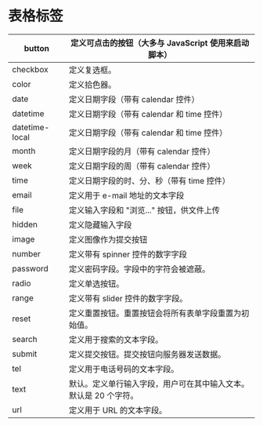 # 表格标签

| button         | 定义可点击的按钮（大多与 JavaScript 使用来启动脚本）         |
| -------------- | ------------------------------------------------------------ |
| checkbox       | 定义复选框。                                                 |
| color          | 定义拾色器。                                                 |
| date           | 定义日期字段（带有 calendar 控件）                           |
| datetime       | 定义日期字段（带有 calendar 和 time 控件）                   |
| datetime-local | 定义日期字段（带有 calendar 和 time 控件）                   |
| month          | 定义日期字段的月（带有 calendar 控件）                       |
| week           | 定义日期字段的周（带有 calendar 控件）                       |
| time           | 定义日期字段的时、分、秒（带有 time 控件）                   |
| email          | 定义用于 e-mail 地址的文本字段                               |
| file           | 定义输入字段和 "浏览..." 按钮，供文件上传                    |
| hidden         | 定义隐藏输入字段                                             |
| image          | 定义图像作为提交按钮                                         |
| number         | 定义带有 spinner 控件的数字字段                              |
| password       | 定义密码字段。字段中的字符会被遮蔽。                         |
| radio          | 定义单选按钮。                                               |
| range          | 定义带有 slider 控件的数字字段。                             |
| reset          | 定义重置按钮。重置按钮会将所有表单字段重置为初始值。         |
| search         | 定义用于搜索的文本字段。                                     |
| submit         | 定义提交按钮。提交按钮向服务器发送数据。                     |
| tel            | 定义用于电话号码的文本字段。                                 |
| text           | 默认。定义单行输入字段，用户可在其中输入文本。默认是 20 个字符。 |
| url            | 定义用于 URL 的文本字段。                                    |